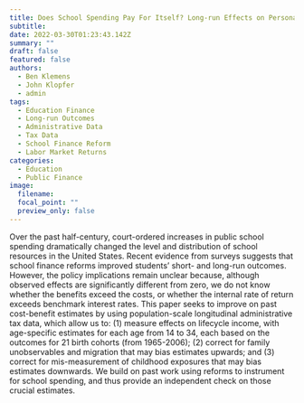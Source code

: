 ```yaml
---
title: Does School Spending Pay For Itself? Long-run Effects on Personal Income
subtitle: 
date: 2022-03-30T01:23:43.142Z
summary: ""
draft: false
featured: false
authors:
  - Ben Klemens
  - John Klopfer
  - admin
tags:
  - Education Finance
  - Long-run Outcomes
  - Administrative Data
  - Tax Data
  - School Finance Reform
  - Labor Market Returns
categories:
  - Education
  - Public Finance
image:
  filename: 
  focal_point: ""
  preview_only: false
---
```

Over the past half-century, court-ordered increases in public school spending dramatically changed the level and distribution of school resources in the United States. Recent evidence from surveys suggests that school finance reforms improved students’ short- and long-run outcomes. However, the policy implications remain unclear because, although observed effects are significantly different from zero, we do not know whether the benefits exceed the costs, or whether the internal rate of return exceeds benchmark interest rates. This paper seeks to improve on past cost-benefit estimates by using population-scale longitudinal administrative tax data, which allow us to: (1) measure effects on lifecycle income, with age-specific estimates for each age from 14 to 34, each based on the outcomes for 21 birth cohorts (from 1965-2006); (2) correct for family unobservables and migration that may bias estimates upwards; and (3) correct for mis-measurement of childhood exposures that may bias estimates downwards. We build on past work using reforms to instrument for school spending, and thus provide an independent check on those crucial estimates.